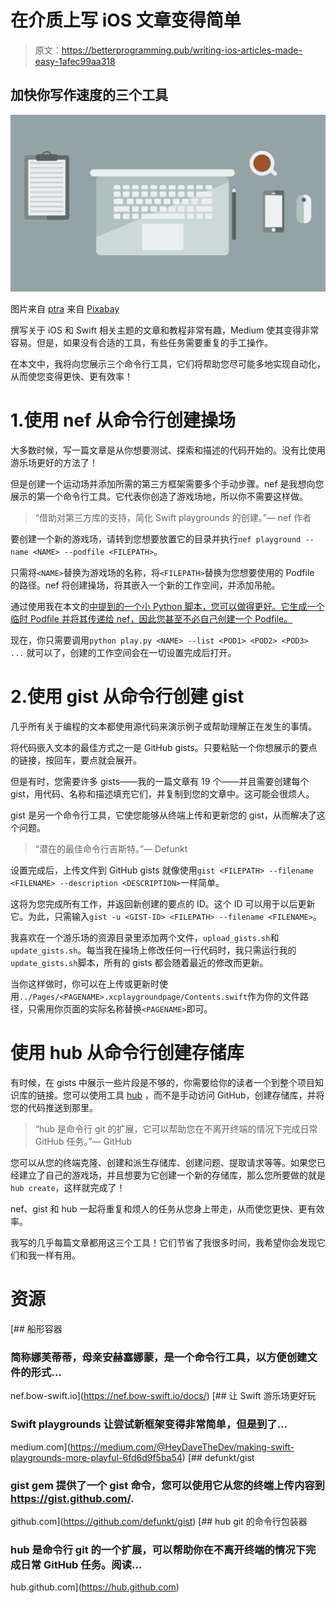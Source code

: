 # 在介质上写 iOS 文章变得简单

> 原文：<https://betterprogramming.pub/writing-ios-articles-made-easy-1afec99aa318>

## 加快你写作速度的三个工具

![](img/16f8ff4ecb006f787a34913a4e6711e0.png)

图片来自 [ptra](https://pixabay.com/users/ptra-359668/) 来自 [Pixabay](https://pixabay.com)

撰写关于 iOS 和 Swift 相关主题的文章和教程非常有趣，Medium 使其变得非常容易。但是，如果没有合适的工具，有些任务需要重复的手工操作。

在本文中，我将向您展示三个命令行工具，它们将帮助您尽可能多地实现自动化，从而使您变得更快、更有效率！

# 1.使用 nef 从命令行创建操场

大多数时候，写一篇文章是从你想要测试、探索和描述的代码开始的。没有比使用游乐场更好的方法了！

但是创建一个运动场并添加所需的第三方框架需要多个手动步骤。nef 是我想向您展示的第一个命令行工具。它代表你创造了游戏场地，所以你不需要这样做。

> “借助对第三方库的支持，简化 Swift playgrounds 的创建。”— nef 作者

要创建一个新的游戏场，请转到您想要放置它的目录并执行`nef playground --name <NAME> --podfile <FILEPATH>`。

只需将`<NAME>`替换为游戏场的名称，将`<FILEPATH>`替换为您想要使用的 Podfile 的路径。nef 将创建操场，将其嵌入一个新的工作空间，并添加吊舱。

通过使用我在本文的[中提到的一个小 Python 脚本，您可以做得更好。它生成一个临时 Podfile 并将其传递给 nef，因此您甚至不必自己创建一个 Podfile。](https://medium.com/@HeyDaveTheDev/making-swift-playgrounds-more-playful-6fd6d9f5ba54)

现在，你只需要调用`python play.py <NAME> --list <POD1> <POD2> <POD3> ...` 就可以了，创建的工作空间会在一切设置完成后打开。

# 2.使用 gist 从命令行创建 gist

几乎所有关于编程的文本都使用源代码来演示例子或帮助理解正在发生的事情。

将代码嵌入文本的最佳方式之一是 GitHub gists。只要粘贴一个你想展示的要点的链接，按回车，要点就会展开。

但是有时，您需要许多 gists——我的一篇文章有 19 个——并且需要创建每个 gist，用代码、名称和描述填充它们，并复制到您的文章中。这可能会很烦人。

gist 是另一个命令行工具，它使您能够从终端上传和更新您的 gist，从而解决了这个问题。

> “潜在的最佳命令行吉斯特。”— Defunkt

设置完成后，上传文件到 GitHub gists 就像使用`gist <FILEPATH> --filename <FILENAME> --description <DESCRIPTION>`一样简单。

这将为您完成所有工作，并返回新创建的要点的 ID。这个 ID 可以用于以后更新它。为此，只需输入`gist -u <GIST-ID> <FILEPATH> --filename <FILENAME>`。

我喜欢在一个游乐场的资源目录里添加两个文件，`upload_gists.sh`和`update_gists.sh`。每当我在操场上修改任何一行代码时，我只需运行我的`update_gists.sh`脚本，所有的 gists 都会随着最近的修改而更新。

当你这样做时，你可以在上传或更新时使用`../Pages/<PAGENAME>.xcplaygroundpage/Contents.swift`作为你的文件路径，只需用你页面的实际名称替换`<PAGENAME>`即可。

# 使用 hub 从命令行创建存储库

有时候，在 gists 中展示一些片段是不够的，你需要给你的读者一个到整个项目知识库的链接。您可以使用工具 [hub](https://hub.github.com) ，而不是手动访问 GitHub，创建存储库，并将您的代码推送到那里。

> “hub 是命令行 git 的扩展，它可以帮助您在不离开终端的情况下完成日常 GitHub 任务。”— GitHub

您可以从您的终端克隆、创建和派生存储库、创建问题、提取请求等等。如果您已经建立了自己的游戏场，并且想要为它创建一个新的存储库，那么您所要做的就是`hub create`，这样就完成了！

nef、gist 和 hub 一起将重复和烦人的任务从您身上带走，从而使您更快、更有效率。

我写的几乎每篇文章都用这三个工具！它们节省了我很多时间，我希望你会发现它们和我一样有用。

# 资源

 [## 船形容器

### 简称娜芙蒂蒂，母亲安赫塞娜蒙，是一个命令行工具，以方便创建文件的形式…

nef.bow-swift.io](https://nef.bow-swift.io/docs/) [](https://medium.com/@HeyDaveTheDev/making-swift-playgrounds-more-playful-6fd6d9f5ba54) [## 让 Swift 游乐场更好玩

### Swift playgrounds 让尝试新框架变得非常简单，但是到了…

medium.com](https://medium.com/@HeyDaveTheDev/making-swift-playgrounds-more-playful-6fd6d9f5ba54) [](https://github.com/defunkt/gist) [## defunkt/gist

### gist gem 提供了一个 gist 命令，您可以使用它从您的终端上传内容到 https://gist.github.com/.

github.com](https://github.com/defunkt/gist)  [## hub git 的命令行包装器

### hub 是命令行 git 的一个扩展，可以帮助你在不离开终端的情况下完成日常 GitHub 任务。阅读…

hub.github.com](https://hub.github.com)
